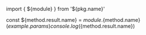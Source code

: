 import { ${module} } from '${pkg.name}'

const ${method.result.name} = ${module}.${method.name}(${example.params})
console.log(${method.result.name})